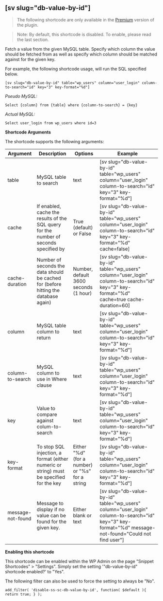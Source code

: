 ## [sv slug="db-value-by-id"]

> The following shortcode are only available in the [Premium](https://shop.yeken.uk/product/shortcode-variables/) version of the plugin.

> Note: By default, this shortcode is disabled. To enable, please read the last section.

Fetch a value from the given MySQL table. Specify which column the value should be fetched from as well as specify which column should be matched against for the given key.

For example, the following shortcode usage, will run the SQL specified below.

`[sv slug="db-value-by-id" table="wp_users" column="user_login" column-to-search="id" key="3" key-format="%d"]`

*Pseudo MySQL:*

`Select {column} from {table} where {column-to-search} = {key}`

*Actual MySQL:*

`Select user_login from wp_users where id=3`

**Shortcode Arguments**

The shortcode supports the following arguments:

| Argument          | Description                                                                              | Options                                         | Example |
|-------------------|------------------------------------------------------------------------------------------|-------------------------------------------------|--|
| table             | MySQL table to search                                                                    | text                                            | [sv slug="db-value-by-id" table="wp_users" column="user_login" column-to-search="id" key="3" key-format="%d"]
| cache             | If enabled, cache the results of the SQL query for the number of seconds specified by    | True (default) or False                         | [sv slug="db-value-by-id" table="wp_users" column="user_login" column-to-search="id" key="3" key-format="%d" cache=false]
| cache-duration    | Number of seconds the data should be cached for (before hitting the database again)      | Number, default 3600 seconds (1 hour)           | [sv slug="db-value-by-id" table="wp_users" column="user_login" column-to-search="id" key="3" key-format="%d" cache=true cache-duration=60]
| column            | MySQL table column to return                                                             | text                                            | [sv slug="db-value-by-id" table="wp_users" column="user_login" column-to-search="id" key="3" key-format="%d"]
| column-to-search  | MySQL column to use in Where clause                                                      | text                                            | [sv slug="db-value-by-id" table="wp_users" column="user_login" column-to-search="id" key="3" key-format="%d"]
| key               | Value to compare against colum-to-search                                                 | text                                            | [sv slug="db-value-by-id" table="wp_users" column="user_login" column-to-search="id" key="3" key-format="%d"]
| key-format        | To stop SQL injection, a format (either numeric or string) must be specified for the key | Either "%d" (for a number) or "%s" for a string | [sv slug="db-value-by-id" table="wp_users" column="user_login" column-to-search="id" key="3" key-format="%d"]
| message-not-found | Message to display if no value can be found for the given key.                           | Either blank or text                            | [sv slug="db-value-by-id" table="wp_users" column="user_login" column-to-search="id" key="3" key-format="%d" message-not-found="Could not find user"]

**Enabling this shortcode**

This shortcode can be enabled within the WP Admin on the page "Snippet Shortcodes" > "Settings". Simply set the setting '"db-value-by-id" shortcode enabled?' to "Yes".  

The following filter can also be used to force the setting to always be "No".

`add_filter( 'disable-ss-sc-db-value-by-id', function( $default ){ return true; } );`